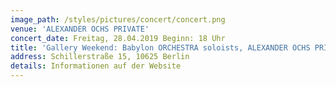 ```yaml
---
image_path: /styles/pictures/concert/concert.png
venue: 'ALEXANDER OCHS PRIVATE'
concert_date: Freitag, 28.04.2019 Beginn: 18 Uhr
title: 'Gallery Weekend: Babylon ORCHESTRA soloists, ALEXANDER OCHS PRIVATE'
address: Schillerstraße 15, 10625 Berlin 
details: Informationen auf der Website
---
```

